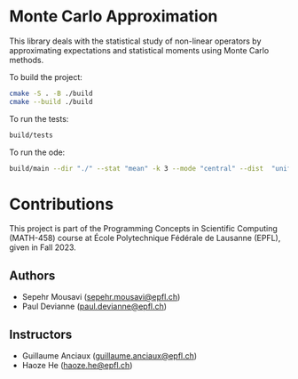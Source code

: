 # Monte Carlo Approximation

This library deals with the statistical study of non-linear operators by approximating expectations and statistical moments using Monte Carlo methods.

To build the project:
```bash
cmake -S . -B ./build
cmake --build ./build
```

To run the tests:
```bash
build/tests
```

To run the ode:
```bash
build/main --dir "./" --stat "mean" -k 3 --mode "central" --dist  "uniform" --function "input.txt"
```

# Contributions

This project is part of the Programming Concepts in Scientific Computing (MATH-458) course at École Polytechnique Fédérale de Lausanne (EPFL), given in Fall 2023.

## Authors

- Sepehr Mousavi ([sepehr.mousavi@epfl.ch](mailto:sepehr.mousavi@epfl.ch))
- Paul Devianne ([paul.devianne@epfl.ch](mailto:paul.devianne@epfl.ch))

## Instructors

- Guillaume Anciaux ([guillaume.anciaux@epfl.ch](mailto:guillaume.anciaux@epfl.ch))
- Haoze He ([haoze.he@epfl.ch](mailto:haoze.he@epfl.ch))
